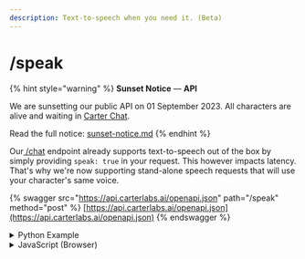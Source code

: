 ```yaml
---
description: Text-to-speech when you need it. (Beta)
---
```


# /speak

{% hint style="warning" %}
**Sunset Notice** — **API**

We are sunsetting our public API on 01 September 2023. All characters are alive and waiting in [Carter Chat](https://carter.chat).

Read the full notice: [sunset-notice.md](sunset-notice.md "mention")
{% endhint %}

Our[ /chat](chat.md) endpoint already supports text-to-speech out of the box by simply providing `speak: true` in your request. This however impacts latency. That's why we're now supporting stand-alone speech requests that will use your character's same voice.

{% swagger src="https://api.carterlabs.ai/openapi.json" path="/speak" method="post" %}
[https://api.carterlabs.ai/openapi.json](https://api.carterlabs.ai/openapi.json)
{% endswagger %}

<details>

<summary>Python Example</summary>

```python
import requests

def speak(toSay):
    url = "https://api.carterlabs.ai/speak"
    headers = {"Content-Type": "application/json"}
    data = {
        "text": "HELLO CARTER",
        "key": "YOUR API KEY"
    }
    
    try:
        response = requests.post(url, headers=headers, json=data)
        response.raise_for_status()
        data = response.json()
        print(data["file_url"])  # Print the file URL
        
        # Play audio from URL (you will need to implement this part)
        # You can use libraries like pydub or playsound to play the audio
        
    except requests.exceptions.RequestException as e:
        print("Error:", e)

```

</details>

<details>

<summary>JavaScript (Browser)</summary>

```javascript
fetch("https://api.carterlabs.ai/speak", {
    method: "POST",
    headers: { "Content-Type": "application/json" },
    body: JSON.stringify({
        text: "HELLO CARTER",
        key: "YOUR API KEY"
    }),
})
.then((response) => response.json())
.then((data) => {
    console.log(data.file_url);

    // play audio from url
    const audio = new Audio(data.file_url);
    audio.play();
})
```

</details>
